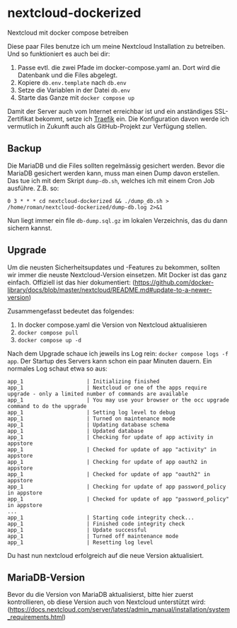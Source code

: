 # nextcloud-dockerized

Nextcloud mit docker compose betreiben

Diese paar Files benutze ich um meine Nextcloud Installation zu betreiben. Und so funktioniert es auch bei dir:

1. Passe evtl. die zwei Pfade im docker-compose.yaml an. Dort wird die Datenbank und die Files abgelegt.
2. Kopiere `db.env.template` nach `db.env`
3. Setze die Variablen in der Datei `db.env`
4. Starte das Ganze mit `docker compose up`

Damit der Server auch vom Internet erreichbar ist und ein anständiges SSL-Zertifikat bekommt, setze ich [Traefik](https://traefik.io/traefik/) ein. Die Konfiguration davon werde ich vermutlich in Zukunft auch als GitHub-Projekt zur Verfügung stellen.

## Backup

Die MariaDB und die Files sollten regelmässig gesichert werden. Bevor die MariaDB gesichert werden kann, muss
man einen Dump davon erstellen. Das tue ich mit dem Skript `dump-db.sh`, welches ich mit einem Cron Job ausführe.
Z.B. so:

```
0 3 * * * cd nextcloud-dockerized && ./dump_db.sh > /home/roman/nextcloud-dockerized/dump-db.log 2>&1
```

Nun liegt immer ein file `db-dump.sql.gz` im lokalen Verzeichnis, das du dann sichern kannst.

## Upgrade

Um die neusten Sicherheitsupdates und -Features zu bekommen, sollten wir immer die neuste Nextcloud-Version
einsetzen. Mit Docker ist das ganz einfach. Offiziell ist das hier dokumentiert: (https://github.com/docker-library/docs/blob/master/nextcloud/README.md#update-to-a-newer-version)

Zusammengefasst bedeutet das folgendes:

1. In docker compose.yaml die Version von Nextcloud aktualisieren
2. `docker compose pull`
3. `docker compose up -d`

Nach dem Upgrade schaue ich jeweils ins Log rein: `docker compose logs -f app`. Der Startup des Servers kann schon ein paar
Minuten dauern. Ein normales Log schaut etwa so aus:

```
app_1                    | Initializing finished
app_1                    | Nextcloud or one of the apps require upgrade - only a limited number of commands are available
app_1                    | You may use your browser or the occ upgrade command to do the upgrade
app_1                    | Setting log level to debug
app_1                    | Turned on maintenance mode
app_1                    | Updating database schema
app_1                    | Updated database
app_1                    | Checking for update of app activity in appstore
app_1                    | Checked for update of app "activity" in appstore
app_1                    | Checking for update of app oauth2 in appstore
app_1                    | Checked for update of app "oauth2" in appstore
app_1                    | Checking for update of app password_policy in appstore
app_1                    | Checked for update of app "password_policy" in appstore
...
app_1                    | Starting code integrity check...
app_1                    | Finished code integrity check
app_1                    | Update successful
app_1                    | Turned off maintenance mode
app_1                    | Resetting log level
```

Du hast nun nextcloud erfolgreich auf die neue Version aktualisiert.

## MariaDB-Version

Bevor du die Version von MariaDB aktualisierst, bitte hier zuerst kontrollieren, ob diese Version auch von Nextcloud unterstützt wird:
(https://docs.nextcloud.com/server/latest/admin_manual/installation/system_requirements.html)
